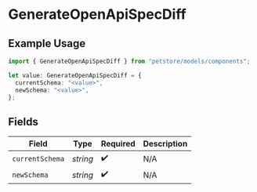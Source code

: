 # GenerateOpenApiSpecDiff

## Example Usage

```typescript
import { GenerateOpenApiSpecDiff } from "petstore/models/components";

let value: GenerateOpenApiSpecDiff = {
  currentSchema: "<value>",
  newSchema: "<value>",
};
```

## Fields

| Field              | Type               | Required           | Description        |
| ------------------ | ------------------ | ------------------ | ------------------ |
| `currentSchema`    | *string*           | :heavy_check_mark: | N/A                |
| `newSchema`        | *string*           | :heavy_check_mark: | N/A                |